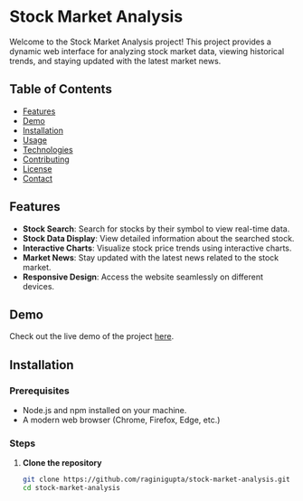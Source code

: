 # Stock Market Analysis

Welcome to the Stock Market Analysis project! This project provides a dynamic web interface for analyzing stock market data, viewing historical trends, and staying updated with the latest market news.

## Table of Contents
- [Features](#features)
- [Demo](#demo)
- [Installation](#installation)
- [Usage](#usage)
- [Technologies](#technologies)
- [Contributing](#contributing)
- [License](#license)
- [Contact](#contact)

## Features
- **Stock Search**: Search for stocks by their symbol to view real-time data.
- **Stock Data Display**: View detailed information about the searched stock.
- **Interactive Charts**: Visualize stock price trends using interactive charts.
- **Market News**: Stay updated with the latest news related to the stock market.
- **Responsive Design**: Access the website seamlessly on different devices.

## Demo
Check out the live demo of the project [here](#).

## Installation

### Prerequisites
- Node.js and npm installed on your machine.
- A modern web browser (Chrome, Firefox, Edge, etc.)

### Steps
1. **Clone the repository**
   ```bash
   git clone https://github.com/raginigupta/stock-market-analysis.git
   cd stock-market-analysis
